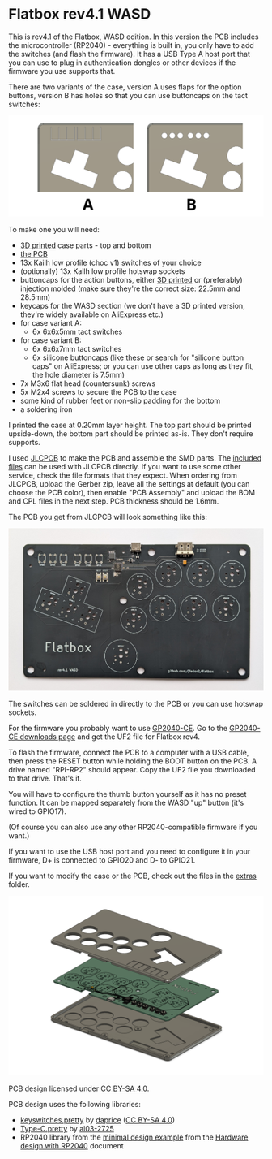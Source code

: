 # Flatbox rev4.1 WASD

This is rev4.1 of the Flatbox, WASD edition. In this version the PCB includes the microcontroller (RP2040) - everything is built in, you only have to add the switches (and flash the firmware). It has a USB Type A host port that you can use to plug in authentication dongles or other devices if the firmware you use supports that.

There are two variants of the case, version A uses flaps for the option buttons, version B has holes so that you can use buttoncaps on the tact switches:

![Flatbox rev4.1 case variants](images/Flatbox-rev4.1wasd-variants.png)

To make one you will need:

* [3D printed](3d-printed-case) case parts - top and bottom
* [the PCB](pcb)
* 13x Kailh low profile (choc v1) switches of your choice
* (optionally) 13x Kailh low profile hotswap sockets
* buttoncaps for the action buttons, either [3D printed](../3d-printed-buttoncaps) or (preferably) injection molded (make sure they're the correct size: 22.5mm and 28.5mm)
* keycaps for the WASD section (we don't have a 3D printed version, they're widely available on AliExpress etc.)
* for case variant A:
  * 6x 6x6x5mm tact switches
* for case variant B:
  * 6x 6x6x7mm tact switches
  * 6x silicone buttoncaps (like [these](https://www.aliexpress.com/item/32846395636.html) or search for "silicone button caps" on AliExpress; or you can use other caps as long as they fit, the hole diameter is 7.5mm)
* 7x M3x6 flat head (countersunk) screws
* 5x M2x4 screws to secure the PCB to the case
* some kind of rubber feet or non-slip padding for the bottom
* a soldering iron

I printed the case at 0.20mm layer height. The top part should be printed upside-down, the bottom part should be printed as-is. They don't require supports.

I used [JLCPCB](https://jlcpcb.com/) to make the PCB and assemble the SMD parts. The [included files](pcb) can be used with JLCPCB directly. If you want to use some other service, check the file formats that they expect. When ordering from JLCPCB, upload the Gerber zip, leave all the settings at default (you can choose the PCB color), then enable "PCB Assembly" and upload the BOM and CPL files in the next step. PCB thickness should be 1.6mm.

The PCB you get from JLCPCB will look something like this:

![Flatbox rev4.1 WASD PCB with SMD parts assembled](images/Flatbox-rev4.1wasd-pcb-with-smd-parts.jpg)

The switches can be soldered in directly to the PCB or you can use hotswap sockets.

For the firmware you probably want to use [GP2040-CE](https://gp2040-ce.info/). Go to the [GP2040-CE downloads page](https://gp2040-ce.info/downloads/) and get the UF2 file for Flatbox rev4.

To flash the firmware, connect the PCB to a computer with a USB cable, then press the RESET button while holding the BOOT button on the PCB. A drive named "RPI-RP2" should appear. Copy the UF2 file you downloaded to that drive. That's it.

You will have to configure the thumb button yourself as it has no preset function. It can be mapped separately from the WASD "up" button (it's wired to GPIO17).

(Of course you can also use any other RP2040-compatible firmware if you want.)

If you want to use the USB host port and you need to configure it in your firmware, D+ is connected to GPIO20 and D- to GPIO21.

If you want to modify the case or the PCB, check out the files in the [extras](extras) folder.

![Flatbox rev4.1 WASD exploded view of the 3D printed case](images/Flatbox-rev4.1wasd-exploded.png)

PCB design licensed under [CC BY-SA 4.0](https://creativecommons.org/licenses/by-sa/4.0/).

PCB design uses the following libraries:

* [keyswitches.pretty](https://github.com/daprice/keyswitches.pretty) by [daprice](https://github.com/daprice) ([CC BY-SA 4.0](https://creativecommons.org/licenses/by-sa/4.0/))
* [Type-C.pretty](https://github.com/ai03-2725/Type-C.pretty) by [ai03-2725](https://github.com/ai03-2725)
* RP2040 library from the [minimal design example](https://datasheets.raspberrypi.org/rp2040/Minimal-KiCAD.zip) from the [Hardware design with RP2040](https://datasheets.raspberrypi.org/rp2040/hardware-design-with-rp2040.pdf) document
